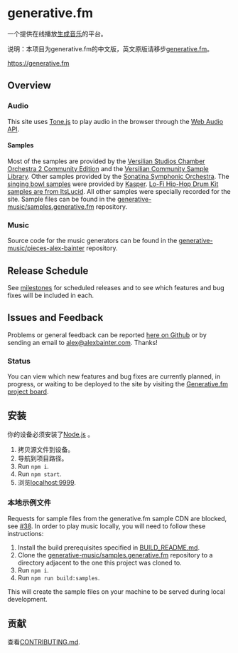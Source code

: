 # generative.fm

一个提供在线播放[生成音乐](https://medium.com/@metalex9/introduction-to-generative-music-91e00e4dba11)的平台。

说明：本项目为generative.fm的中文版，英文原版请移步[generative.fm](https://github.com/generative-music/generative.fm)。

https://generative.fm

## Overview

### Audio

This site uses [Tone.js](https://tonejs.github.io/) to play audio in the browser through the [Web Audio API](https://developer.mozilla.org/en-US/docs/Web/API/Web_Audio_API).

#### Samples

Most of the samples are provided by the [Versilian Studios Chamber Orchestra 2 Community Edition](https://vis.versilstudios.com/vsco-community.html) and the [Versilian Community Sample Library](https://vis.versilstudios.com/vcsl.html). Other samples provided by the [Sonatina Symphonic Orchestra](https://github.com/peastman/sso). The [singing bowl samples](https://kasper.bandcamp.com/album/singing-bowls) were provided by [Kasper](https://kasper.bandcamp.com/). [Lo-Fi Hip-Hop Drum Kit samples are from ItsLucid](https://soundpacks.com/free-sound-packs/lo-fi-hip-hop-drum-kit/). All other samples were specially recorded for the site. Sample files can be found in the [generative-music/samples.generative.fm] repository.

### Music

Source code for the music generators can be found in the [generative-music/pieces-alex-bainter](https://github.com/generative-music/pieces-alex-bainter) repository.

## Release Schedule

See [milestones](https://github.com/generative-music/generative.fm/milestones) for scheduled releases and to see which features and bug fixes will be included in each.

## Issues and Feedback

Problems or general feedback can be reported [here on Github](https://github.com/generative-music/site/issues) or by sending an email to [alex@alexbainter.com](mailto:alex@alexbainter.com?subject="Generative.fm"). Thanks!

### Status

You can view which new features and bug fixes are currently planned, in progress, or waiting to be deployed to the site by visiting the [Generative.fm project board](https://github.com/orgs/generative-music/projects/2).

## 安装

你的设备必须安装了[Node.js](https://nodejs.org/en/) 。

1. 拷贝源文件到设备。
2. 导航到项目路径。
3. Run `npm i`.
4. Run `npm start`.
5. 浏览[localhost:9999](http://localhost:9999).

### 本地示例文件

Requests for sample files from the generative.fm sample CDN are blocked, see [#38](https://github.com/generative-music/generative.fm/issues/38). In order to play music locally, you will need to follow these instructions:

1. Install the build prerequisites specified in [BUILD_README.md](https://github.com/generative-music/samples.generative.fm/blob/master/BUILD_README.md).
2. Clone the [generative-music/samples.generative.fm] repository to a directory adjacent to the one this project was cloned to.
3. Run `npm i`.
4. Run `npm run build:samples`.

This will create the sample files on your machine to be served during local development.

## 贡献

查看[CONTRIBUTING.md](docs/CONTRIBUTING.md).

[generative-music/samples.generative.fm]: https://github.com/generative-music/samples.generative.fm
